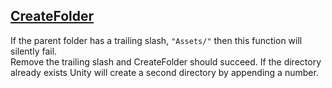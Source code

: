 ## [CreateFolder](https://docs.unity3d.com/ScriptReference/AssetDatabase.CreateFolder.html)
If the parent folder has a trailing slash, `"Assets/"` then this function will silently fail.  
Remove the trailing slash and CreateFolder should succeed. If the directory already exists Unity will create a second directory by appending a number.